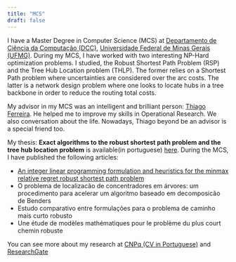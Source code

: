 ```yaml
---
title: "MCS"
draft: false
---
```


I have a Master Degree in Computer Science (MCS) at [Departamento de Ciência da Computação (DCC)](http://www.dcc.ufmg.br/dcc/), [Universidade Federal de Minas Gerais (UFMG)](https://www.ufmg.br/).
During my MCS, I have worked with two interesting NP-Hard optimization problems. I studied, the Robust Shortest 
Path Problem (RSP) and the Tree Hub Location problem (THLP). The former relies on a Shortest Path problem where
uncertainties are considered over the arc costs. The latter is a network design problem where one looks to locate hubs in a 
tree backbone in order to reduce the routing total costs.

My advisor in my MCS was an intelligent and brilliant person: [Thiago Ferreira](http://homepages.dcc.ufmg.br/~tfn). He helped me
to improve my skills in Operational Research. We also conversation about the life. Nowadays, Thiago beyond be an advisor is a special
friend too.

My thesis: **Exact algorithms to the robust shortest path problem and the tree hub location problem** 
is available(in portuguese) [here](http://hdl.handle.net/1843/ESBF-A9UMM3).
During the MCS, I have published the following articles:

* [An integer linear programming formulation and heuristics for the minmax relative regret robust shortest path problem](http://link.springer.com/article/10.1007/s10898-014-0187-x)
* O problema de localizacão de concentradores em árvores: um procedimento para acelerar um algoritmo baseado em decomposicão de Benders
* Estudo comparativo entre formulações para o problema de caminho mais curto robusto
* Une étude de modèles mathématiques pour le problème du plus court chemin robuste

You can see more about my research at [CNPq (CV in Portuguese)](http://buscatextual.cnpq.br/buscatextual/visualizacv.do?id=K4826898E3)
and [ResearchGate](https://www.researchgate.net/profile/Joao_Junior9)
